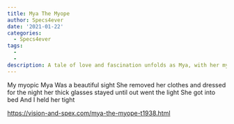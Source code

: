 ```yaml
---
title: Mya The Myope
author: Specs4ever
date: '2021-01-22'
categories:
  - Specs4ever
tags:
  - 
  - 
description: A tale of love and fascination unfolds as Mya, with her myopia, captivates in the night.
---
```

My myopic Mya
Was a beautiful sight
She removed her clothes
and dressed for the night
her thick glasses stayed
until out went the light
She got into bed
And I held her tight

https://vision-and-spex.com/mya-the-myope-t1938.html